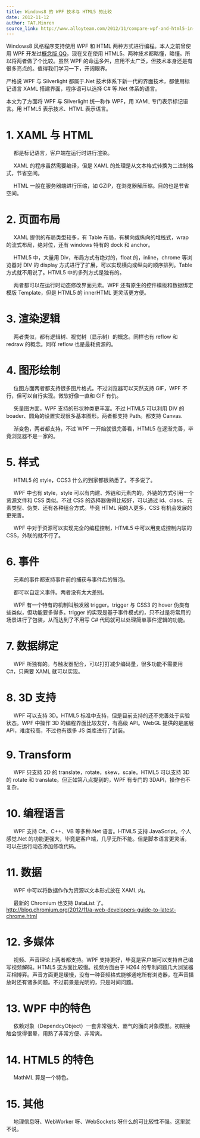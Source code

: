 ```yaml
---
title: Windows8 的 WPF 技术与 HTML5 的比较
date: 2012-11-12
author: TAT.Minren
source_link: http://www.alloyteam.com/2012/11/compare-wpf-and-html5-in-windows8-development/
---
```


Windows8 风格程序支持使用 WPF 和 HTML 两种方式进行编程。本人之前曾使用 WPF 开发过[概念版 QQ](http://im.qq.com/qq/gainian/ "概念版 QQ")，现在又在使用 HTML5。两种技术都略懂，略懂。所以将两者做了个比较。虽然 WPF 的命运多舛，应用不太广泛，但技术本身还是有很多亮点的。值得我们学习一下，开阔眼界。

严格说 WPF 与 Silverlight 都属于.Net 技术体系下新一代的界面技术，都使用标记语言 XAML 搭建界面，程序语可以选择 C# 等.Net 体系的语言。

本文为了方面将 WPF 与 Silverlight 统一称作 WPF，用 XAML 专门表示标记语言。用 HTML5 表示技术、HTML 表示语言。

# 1. XAML 与 HTML

     都是标记语言，客户端在运行时进行渲染。

     XAML 的程序虽然需要编译，但是 XAML 的处理是从文本格式转换为二进制格式，节省空间。

     HTML 一般在服务器端进行压缩，如 GZIP，在浏览器解压缩。目的也是节省空间。

# 2. 页面布局

     XAML 提供的布局类型较多，有 Table 布局，有横向或纵向的堆栈式，wrap 的流式布局，绝对位，还有 windows 特有的 dock 和 anchor。

     HTML5 中，大量用 Div，布局方式有绝对的，float 的，inline，chrome 等浏览器对 DIV 的 display 方式进行了扩展，可以实现横向或纵向的顺序排列。Table 方式就不用说了。HTML5 中的多列方式是独有的。

     两者都可以在运行时动态修改界面元素。WPF 还有原生的控件模版和数据绑定模版 Template，但是 HTML5 的 innerHTML 更灵活更方便。

# 3. 渲染逻辑

     两者类似，都有逻辑树、视觉树（显示树）的概念。同样也有 reflow 和 redraw 的概念。同样 reflow 也是最耗资源的。

# 4. 图形绘制

     位图方面两者都支持很多图片格式。不过浏览器可以天然支持 GIF，WPF 不行，但可以自行实现。微软好像一直和 GIF 有仇。

     矢量图方面，WPF 支持的形状种类更丰富。不过 HTML5 可以利用 DIV 的 boader、圆角的设置实现很多基本图形。两者都支持 Path。都支持 Canvas.

     渐变色，两者都支持，不过 WPF 一开始就很完善看，HTML5 在逐渐完善，毕竟浏览器不是一家的。

# 5. 样式

     HTML5 的 style，CCS3 什么的到家都很熟悉了。不多说了。

     WPF 中也有 style，style 可以有内建、外链和元素内的，外链的方式引用一个资源文件和 CSS 类似。不过 CSS 的选择器做得比较好，可以通过 id、class、元素类型、伪类、还有各种组合方式。毕竟 HTML 用的人更多，CSS 有机会发展的更完善。

     WPF 中对于资源可以实现完全的编程控制，HTML5 中可以用变成控制内联的 CSS，外联的就不行了。

# 6. 事件

     元素的事件都支持事件前的捕获与事件后的冒泡。

     都可以自定义事件。两者没有太大差别。

     WPF 有一个特有的机制叫触发器 trigger。trigger 与 CSS3 的 hover 伪类有些类似，但功能要多得多。trigger 的实现是基于事件模式的，只不过是将常用的场景进行了包装，从而达到了不用写 C# 代码就可以处理简单事件逻辑的功能。

# 7. 数据绑定

     WPF 所独有的。与触发器配合，可以打打减少编码量，很多功能不需要用 C#，只需要 XAML 就可以实现。

# 8. 3D 支持

     WPF 可以支持 3D。HTML5 标准中支持，但是目前支持的还不完善处于实验状态。WPF 中操作 3D 的编程界面比较友好，有高级 API。WebGL 提供的是底层 API，难度较高，不过也有很多 JS 类库进行了封装。

# 9. Transform

     WPF 只支持 2D 的 translate，rotate，skew，scale。HTML5 可以支持 3D 的 rotate 和 translate。但正如第八点提到的，WPF 有专门的 3DAPI，操作也不复杂。

# 10. 编程语言

     WPF 支持 C#、C++、VB 等多种.Net 语言。HTML5 支持 JavaScript。个人感觉.Net 的功能更强大，毕竟是客户端，几乎无所不能。但是脚本语言更灵活，可以在运行动态添加修改代码。

# 11. 数据

     WPF 中可以将数据作作为资源以文本形式放在 XAML 内。

     最新的 Chromium 也支持 DataList 了。<http://blog.chromium.org/2012/11/a-web-developers-guide-to-latest-chrome.html>

# 12. 多媒体

     视频、声音理论上两者都支持。WPF 支持更好，毕竟是客户端可以支持自己编写视频解码。HTML5 这方面比较慢。视频方面由于 H264 的专利问题几大浏览器互相博弈。声音方面更是缓慢，没有一种音频格式能够通吃所有浏览器，在声音播放时还有诸多问题。不过前景是光明的，只是时间问题。

# 13. WPF 中的特色

     依赖对象（DependcyObject）一套非常强大、霸气的面向对象模型。初期接触会觉得很晕，用熟了非常方便、非常爽。

# 14. HTML5 的特色

     MathML 算是一个特色。

# 15. 其他

     地理信息呀、WebWorker 呀、WebSockets 呀什么的可比较性不强。这里就不说。